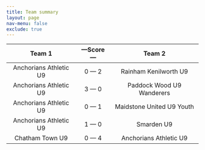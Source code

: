 ```yaml
---
title: Team summary
layout: page
nav-menu: false
exclude: true
---
```




|         Team 1         |  &mdash;Score&mdash;  |          Team 2           |
|:----------------------:|:---------------------:|:-------------------------:|
| Anchorians Athletic U9 |      0 &mdash; 2      |   Rainham Kenilworth U9   |
| Anchorians Athletic U9 |      3 &mdash; 0      | Paddock Wood U9 Wanderers |
| Anchorians Athletic U9 |      0 &mdash; 1      | Maidstone United U9 Youth |
| Anchorians Athletic U9 |      1 &mdash; 0      |        Smarden U9         |
|    Chatham Town U9     |      0 &mdash; 4      |  Anchorians Athletic U9   |

 <br /><br /><br />